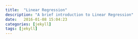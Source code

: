 ```yaml
---
title:  "Linear Regression"
description: "A brief introduction to Linear Regression"
date:   2016-01-08 15:04:23
categories: [jekyll]
tags: [jekyll]
---
```


